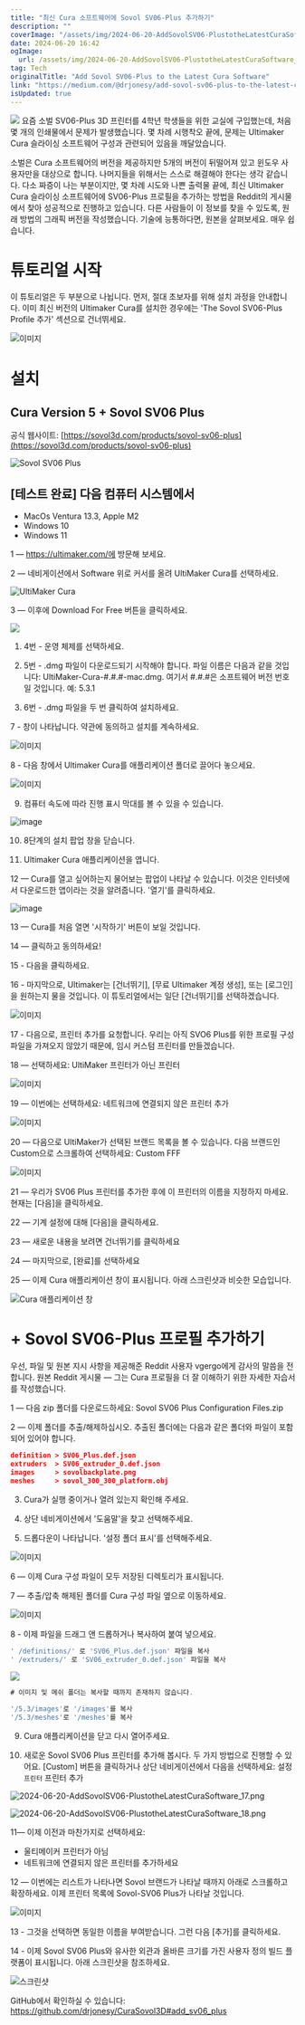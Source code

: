 ```yaml
---
title: "최신 Cura 소프트웨어에 Sovol SV06-Plus 추가하기"
description: ""
coverImage: "/assets/img/2024-06-20-AddSovolSV06-PlustotheLatestCuraSoftware_0.png"
date: 2024-06-20 16:42
ogImage:
  url: /assets/img/2024-06-20-AddSovolSV06-PlustotheLatestCuraSoftware_0.png
tag: Tech
originalTitle: "Add Sovol SV06-Plus to the Latest Cura Software"
link: "https://medium.com/@drjonesy/add-sovol-sv06-plus-to-the-latest-cura-software-88f44dd4d415"
isUpdated: true
---
```


<img src="/assets/img/2024-06-20-AddSovolSV06-PlustotheLatestCuraSoftware_0.png" />
요즘 소벌 SV06-Plus 3D 프린터를 4학년 학생들을 위한 교실에 구입했는데, 처음 몇 개의 인쇄물에서 문제가 발생했습니다. 몇 차례 시행착오 끝에, 문제는 Ultimaker Cura 슬라이싱 소프트웨어 구성과 관련되어 있음을 깨달았습니다.

소벌은 Cura 소프트웨어의 버전을 제공하지만 5개의 버전이 뒤떨어져 있고 윈도우 사용자만을 대상으로 합니다. 나머지들을 위해서는 스스로 해결해야 한다는 생각 같습니다. 다소 짜증이 나는 부분이지만, 몇 차례 시도와 나쁜 출력물 끝에, 최신 Ultimaker Cura 슬라이싱 소프트웨어에 SV06-Plus 프로필을 추가하는 방법을 Reddit의 게시물에서 찾아 성공적으로 진행하고 있습니다. 다른 사람들이 이 정보를 찾을 수 있도록, 원래 방법의 그래픽 버전을 작성했습니다. 기술에 능통하다면, 원본을 살펴보세요. 매우 쉽습니다.

# 튜토리얼 시작

<!-- cozy-coder - 수평 -->

<ins class="adsbygoogle"
     style="display:block"
     data-ad-client="ca-pub-4877378276818686"
     data-ad-slot="1107185301"
     data-ad-format="auto"
     data-full-width-responsive="true"></ins>

<script>
     (adsbygoogle = window.adsbygoogle || []).push({});
</script>

이 튜토리얼은 두 부분으로 나뉩니다. 먼저, 절대 초보자를 위해 설치 과정을 안내합니다. 이미 최신 버전의 Ultimaker Cura를 설치한 경우에는 'The Sovol SV06-Plus Profile 추가' 섹션으로 건너뛰세요.

![이미지](/assets/img/2024-06-20-AddSovolSV06-PlustotheLatestCuraSoftware_1.png)

# 설치

## Cura Version 5 + Sovol SV06 Plus

<!-- cozy-coder - 수평 -->

<ins class="adsbygoogle"
     style="display:block"
     data-ad-client="ca-pub-4877378276818686"
     data-ad-slot="1107185301"
     data-ad-format="auto"
     data-full-width-responsive="true"></ins>

<script>
     (adsbygoogle = window.adsbygoogle || []).push({});
</script>

공식 웹사이트: [https://sovol3d.com/products/sovol-sv06-plus](https://sovol3d.com/products/sovol-sv06-plus)

![Sovol SV06 Plus](/assets/img/2024-06-20-AddSovolSV06-PlustotheLatestCuraSoftware_2.png)

## [테스트 완료] 다음 컴퓨터 시스템에서

- MacOs Ventura 13.3, Apple M2
- Windows 10
- Windows 11

<!-- cozy-coder - 수평 -->

<ins class="adsbygoogle"
     style="display:block"
     data-ad-client="ca-pub-4877378276818686"
     data-ad-slot="1107185301"
     data-ad-format="auto"
     data-full-width-responsive="true"></ins>

<script>
     (adsbygoogle = window.adsbygoogle || []).push({});
</script>

1 — https://ultimaker.com/에 방문해 보세요.

2 — 네비게이션에서 Software 위로 커서를 올려 UltiMaker Cura를 선택하세요.

![UltiMaker Cura](/assets/img/2024-06-20-AddSovolSV06-PlustotheLatestCuraSoftware_3.png)

3 — 이후에 Download For Free 버튼을 클릭하세요.

<!-- cozy-coder - 수평 -->

<ins class="adsbygoogle"
     style="display:block"
     data-ad-client="ca-pub-4877378276818686"
     data-ad-slot="1107185301"
     data-ad-format="auto"
     data-full-width-responsive="true"></ins>

<script>
     (adsbygoogle = window.adsbygoogle || []).push({});
</script>

<img src="/assets/img/2024-06-20-AddSovolSV06-PlustotheLatestCuraSoftware_4.png" />

1. 4번 - 운영 체제를 선택하세요.

2. 5번 - .dmg 파일이 다운로드되기 시작해야 합니다. 파일 이름은 다음과 같을 것입니다: UltiMaker-Cura-#.#.#-mac.dmg. 여기서 #.#.#은 소프트웨어 버전 번호일 것입니다. 예: 5.3.1

3. 6번 - .dmg 파일을 두 번 클릭하여 설치하세요.

<!-- cozy-coder - 수평 -->

<ins class="adsbygoogle"
     style="display:block"
     data-ad-client="ca-pub-4877378276818686"
     data-ad-slot="1107185301"
     data-ad-format="auto"
     data-full-width-responsive="true"></ins>

<script>
     (adsbygoogle = window.adsbygoogle || []).push({});
</script>

7 - 창이 나타납니다. 약관에 동의하고 설치를 계속하세요.

![이미지](/assets/img/2024-06-20-AddSovolSV06-PlustotheLatestCuraSoftware_5.png)

8 - 다음 창에서 Ultimaker Cura를 애플리케이션 폴더로 끌어다 놓으세요.

![이미지](/assets/img/2024-06-20-AddSovolSV06-PlustotheLatestCuraSoftware_6.png)

<!-- cozy-coder - 수평 -->

<ins class="adsbygoogle"
     style="display:block"
     data-ad-client="ca-pub-4877378276818686"
     data-ad-slot="1107185301"
     data-ad-format="auto"
     data-full-width-responsive="true"></ins>

<script>
     (adsbygoogle = window.adsbygoogle || []).push({});
</script>

9. 컴퓨터 속도에 따라 진행 표시 막대를 볼 수 있을 수 있습니다.

![image](/assets/img/2024-06-20-AddSovolSV06-PlustotheLatestCuraSoftware_7.png)

10. 8단계의 설치 팝업 창을 닫습니다.

11. Ultimaker Cura 애플리케이션을 엽니다.

<!-- cozy-coder - 수평 -->

<ins class="adsbygoogle"
     style="display:block"
     data-ad-client="ca-pub-4877378276818686"
     data-ad-slot="1107185301"
     data-ad-format="auto"
     data-full-width-responsive="true"></ins>

<script>
     (adsbygoogle = window.adsbygoogle || []).push({});
</script>

12 — Cura를 열고 싶어하는지 물어보는 팝업이 나타날 수 있습니다. 이것은 인터넷에서 다운로드한 앱이라는 것을 알려줍니다. '열기'를 클릭하세요.

![image](/assets/img/2024-06-20-AddSovolSV06-PlustotheLatestCuraSoftware_8.png)

13 — Cura를 처음 열면 '시작하기' 버튼이 보일 것입니다.

14 — 클릭하고 동의하세요!

<!-- cozy-coder - 수평 -->

<ins class="adsbygoogle"
     style="display:block"
     data-ad-client="ca-pub-4877378276818686"
     data-ad-slot="1107185301"
     data-ad-format="auto"
     data-full-width-responsive="true"></ins>

<script>
     (adsbygoogle = window.adsbygoogle || []).push({});
</script>

15 - 다음을 클릭하세요.

16 - 마지막으로, Ultimaker는 [건너뛰기], [무료 Ultimaker 계정 생성], 또는 [로그인]을 원하는지 물을 것입니다. 이 튜토리얼에서는 일단 [건너뛰기]를 선택하겠습니다.

![이미지](/assets/img/2024-06-20-AddSovolSV06-PlustotheLatestCuraSoftware_9.png)

17 - 다음으로, 프린터 추가를 요청합니다. 우리는 아직 SVO6 Plus를 위한 프로필 구성 파일을 가져오지 않았기 때문에, 임시 커스텀 프린터를 만들겠습니다.

<!-- cozy-coder - 수평 -->

<ins class="adsbygoogle"
     style="display:block"
     data-ad-client="ca-pub-4877378276818686"
     data-ad-slot="1107185301"
     data-ad-format="auto"
     data-full-width-responsive="true"></ins>

<script>
     (adsbygoogle = window.adsbygoogle || []).push({});
</script>

18 — 선택하세요: UltiMaker 프린터가 아닌 프린터

![이미지](/assets/img/2024-06-20-AddSovolSV06-PlustotheLatestCuraSoftware_10.png)

19 — 이번에는 선택하세요: 네트워크에 연결되지 않은 프린터 추가

![이미지](/assets/img/2024-06-20-AddSovolSV06-PlustotheLatestCuraSoftware_11.png)

<!-- cozy-coder - 수평 -->

<ins class="adsbygoogle"
     style="display:block"
     data-ad-client="ca-pub-4877378276818686"
     data-ad-slot="1107185301"
     data-ad-format="auto"
     data-full-width-responsive="true"></ins>

<script>
     (adsbygoogle = window.adsbygoogle || []).push({});
</script>

20 — 다음으로 UltiMaker가 선택된 브랜드 목록을 볼 수 있습니다. 다음 브랜드인 Custom으로 스크롤하여 선택하세요: Custom FFF

![이미지](/assets/img/2024-06-20-AddSovolSV06-PlustotheLatestCuraSoftware_12.png)

21 — 우리가 SV06 Plus 프린터를 추가한 후에 이 프린터의 이름을 지정하지 마세요. 현재는 [다음]을 클릭하세요.

22 — 기계 설정에 대해 [다음]을 클릭하세요.

<!-- cozy-coder - 수평 -->

<ins class="adsbygoogle"
     style="display:block"
     data-ad-client="ca-pub-4877378276818686"
     data-ad-slot="1107185301"
     data-ad-format="auto"
     data-full-width-responsive="true"></ins>

<script>
     (adsbygoogle = window.adsbygoogle || []).push({});
</script>

23 — 새로운 내용을 보려면 건너뛰기를 클릭하세요

24 — 마지막으로, [완료]를 선택하세요

25 — 이제 Cura 애플리케이션 창이 표시됩니다. 아래 스크린샷과 비슷한 모습입니다.

![Cura 애플리케이션 창](/assets/img/2024-06-20-AddSovolSV06-PlustotheLatestCuraSoftware_13.png)

<!-- cozy-coder - 수평 -->

<ins class="adsbygoogle"
     style="display:block"
     data-ad-client="ca-pub-4877378276818686"
     data-ad-slot="1107185301"
     data-ad-format="auto"
     data-full-width-responsive="true"></ins>

<script>
     (adsbygoogle = window.adsbygoogle || []).push({});
</script>

# + Sovol SV06-Plus 프로필 추가하기

우선, 파일 및 원본 지시 사항을 제공해준 Reddit 사용자 vgergo에게 감사의 말씀을 전합니다. 원본 Reddit 게시물 — 그는 Cura 프로필을 더 잘 이해하기 위한 자세한 자습서를 작성했습니다.

1 — 다음 zip 폴더를 다운로드하세요: Sovol SV06 Plus Configuration Files.zip

2 — 이제 폴더를 추출/해제하십시오. 추출된 폴더에는 다음과 같은 폴더와 파일이 포함되어 있어야 합니다.

<!-- cozy-coder - 수평 -->

<ins class="adsbygoogle"
     style="display:block"
     data-ad-client="ca-pub-4877378276818686"
     data-ad-slot="1107185301"
     data-ad-format="auto"
     data-full-width-responsive="true"></ins>

<script>
     (adsbygoogle = window.adsbygoogle || []).push({});
</script>

```json
definition > SV06_Plus.def.json
extruders  > SV06_extruder_0.def.json
images     > sovolbackplate.png
meshes     > sovol_300_300_platform.obj
```

3. Cura가 실행 중이거나 열려 있는지 확인해 주세요.

4. 상단 네비게이션에서 '도움말'을 찾고 선택해주세요.

5. 드롭다운이 나타납니다. '설정 폴더 표시'를 선택해주세요.

<!-- cozy-coder - 수평 -->

<ins class="adsbygoogle"
     style="display:block"
     data-ad-client="ca-pub-4877378276818686"
     data-ad-slot="1107185301"
     data-ad-format="auto"
     data-full-width-responsive="true"></ins>

<script>
     (adsbygoogle = window.adsbygoogle || []).push({});
</script>

![이미지](/assets/img/2024-06-20-AddSovolSV06-PlustotheLatestCuraSoftware_14.png)

6 — 이제 Cura 구성 파일이 모두 저장된 디렉토리가 표시됩니다.

7 — 추출/압축 해제된 폴더를 Cura 구성 파일 옆으로 이동하세요.

![이미지](/assets/img/2024-06-20-AddSovolSV06-PlustotheLatestCuraSoftware_15.png)

<!-- cozy-coder - 수평 -->

<ins class="adsbygoogle"
     style="display:block"
     data-ad-client="ca-pub-4877378276818686"
     data-ad-slot="1107185301"
     data-ad-format="auto"
     data-full-width-responsive="true"></ins>

<script>
     (adsbygoogle = window.adsbygoogle || []).push({});
</script>

8 - 이제 파일을 드래그 앤 드롭하거나 복사하여 붙여 넣으세요.

```js
' /definitions/' 로 'SV06_Plus.def.json' 파일을 복사
' /extruders/' 로 'SV06_extruder_0.def.json' 파일을 복사
```

<img src="/assets/img/2024-06-20-AddSovolSV06-PlustotheLatestCuraSoftware_16.png" />

```js
# 이미지 및 메쉬 폴더는 복사할 때까지 존재하지 않습니다.

'/5.3/images'로 '/images'를 복사
'/5.3/meshes'로 '/meshes'를 복사
```

<!-- cozy-coder - 수평 -->

<ins class="adsbygoogle"
     style="display:block"
     data-ad-client="ca-pub-4877378276818686"
     data-ad-slot="1107185301"
     data-ad-format="auto"
     data-full-width-responsive="true"></ins>

<script>
     (adsbygoogle = window.adsbygoogle || []).push({});
</script>

9. Cura 애플리케이션을 닫고 다시 열어주세요.

10. 새로운 Sovol SV06 Plus 프린터를 추가해 봅시다. 두 가지 방법으로 진행할 수 있어요. [Custom] 버튼을 클릭하거나 상단 네비게이션에서 다음을 선택하세요:
    설정 `프린터` 프린터 추가

![2024-06-20-AddSovolSV06-PlustotheLatestCuraSoftware_17.png](/assets/img/2024-06-20-AddSovolSV06-PlustotheLatestCuraSoftware_17.png)

![2024-06-20-AddSovolSV06-PlustotheLatestCuraSoftware_18.png](/assets/img/2024-06-20-AddSovolSV06-PlustotheLatestCuraSoftware_18.png)

<!-- cozy-coder - 수평 -->

<ins class="adsbygoogle"
     style="display:block"
     data-ad-client="ca-pub-4877378276818686"
     data-ad-slot="1107185301"
     data-ad-format="auto"
     data-full-width-responsive="true"></ins>

<script>
     (adsbygoogle = window.adsbygoogle || []).push({});
</script>

11— 이제 이전과 마찬가지로 선택하세요:

- 울티메이커 프린터가 아님
- 네트워크에 연결되지 않은 프린터를 추가하세요

12 — 이번에는 리스트가 나타나면 Sovol 브랜드가 나타날 때까지 아래로 스크롤하고 확장하세요. 이제 프린터 목록에 Sovol-SV06 Plus가 나타날 것입니다.

![이미지](/assets/img/2024-06-20-AddSovolSV06-PlustotheLatestCuraSoftware_19.png)

<!-- cozy-coder - 수평 -->

<ins class="adsbygoogle"
     style="display:block"
     data-ad-client="ca-pub-4877378276818686"
     data-ad-slot="1107185301"
     data-ad-format="auto"
     data-full-width-responsive="true"></ins>

<script>
     (adsbygoogle = window.adsbygoogle || []).push({});
</script>

13 - 그것을 선택하면 동일한 이름을 부여받습니다. 그런 다음 [추가]를 클릭하세요.

14 - 이제 Sovol SV06 Plus와 유사한 외관과 올바른 크기를 가진 사용자 정의 빌드 플랫폼이 표시됩니다. 아래 스크린샷을 참조하세요.

![스크린샷](/assets/img/2024-06-20-AddSovolSV06-PlustotheLatestCuraSoftware_20.png)

GitHub에서 확인하실 수 있습니다: https://github.com/drjonesy/CuraSovol3D#add_sv06_plus
